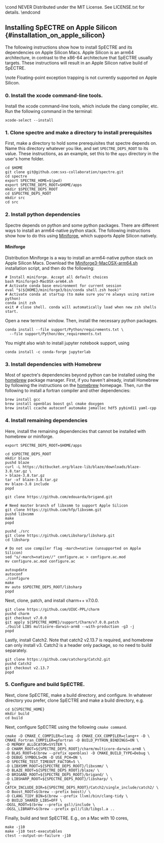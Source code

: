 \cond NEVER
Distributed under the MIT License.
See LICENSE.txt for details.
\endcond
## Installing SpECTRE on Apple Silicon {#installation_on_apple_silicon}

The following instructions show how to install SpECTRE and its dependencies
on Apple Silicon Macs. Apple Silicon is an arm64 architecture, in contrast
to the x86-64 architecture that SpECTRE usually targets. These instructions
will result in an Apple Silicon native build of SpECTRE.

\note Floating-point exception trapping is not currently
supported on Apple Silicon.

### 0. Install the xcode command-line tools.

Install the xcode command-line tools, which include the clang compiler, etc.
Run the following command in the terminal:

```
xcode-select --install
```

### 1. Clone spectre and make a directory to install prerequisites

First, make a directory to hold some prerequisites that spectre depends on.
Name this directory whatever you like, and set `SPECTRE_DEPS_ROOT` to its value.
These instructions, as an example, set this to the `apps` directory in the
user's home folder.
```
cd $HOME
git clone git@github.com:sxs-collaboration/spectre.git
cd spectre
export SPECTRE_HOME=$(pwd)
export SPECTRE_DEPS_ROOT=$HOME/apps
mkdir $SPECTRE_DEPS_ROOT
cd $SPECTRE_DEPS_ROOT
mkdir src
cd src
```

### 2. Install python dependencies

Spectre depends on python and some python packages. There are different ways to
install an arm64-native python stack. The following instructions show how
to do this using [Miniforge](https://github.com/conda-forge/miniforge),
which supports Apple Silicon natively.

#### Miniforge
Distribution Miniforge is a way to install an arm64-native python stack on Apple
Silicon Macs. Download the
[Miniforge3-MacOSX-arm64.sh](https://github.com/conda-forge/miniforge/releases/latest/download/Miniforge3-MacOSX-arm64.sh)
installation script, and then do the following:
```
# Install miniforge. Accept all default choices
bash Miniforge3-MacOSX-arm64.sh
# Activate conda base environment for current session
eval "$(${HOME}/miniforge3/bin/conda shell.zsh hook)"
# Activate conda at startup (to make sure you're always using native python)
conda init zsh
exit # close shell. conda will automatically load when new zsh shells start.
```

Open a new terminal window. Then, install the necessary python packages.
```
conda install --file support/Python/requirements.txt \
  --file support/Python/dev_requirements.txt
```

You might also wish to install jupyter notebook support, using
```
conda install -c conda-forge jupyterlab
```

### 3. Install dependencies with Homebrew

Most of spectre's dependencies beyond python can be installed using the
[homebrew](https://brew.sh) package manager. First, if you haven't
already, install Homebrew by
following the instructions on the [homebrew](https://brew.sh) homepage. Then,
run the following to install a fortran compiler and other dependencies:
```
brew install gcc
brew install openblas boost gsl cmake doxygen
brew install ccache autoconf automake jemalloc hdf5 pybind11 yaml-cpp
```

### 4. Install remaining dependencies

Here, install the remaining dependencies that cannot be installed
with homebrew or miniforge.

```
export SPECTRE_DEPS_ROOT=$HOME/apps
```

```
cd $SPECTRE_DEPS_ROOT
mkdir blaze
pushd blaze
curl -L https://bitbucket.org/blaze-lib/blaze/downloads/blaze-3.8.tar.gz \
> blaze-3.8.tar.gz
tar -xf blaze-3.8.tar.gz
mv blaze-3.8 include
popd

git clone https://github.com/edouarda/brigand.git

# Need master branch of libxsmm to support Apple Silicon
git clone https://github.com/hfp/libxsmm.git
pushd libxsmm
make
popd

pushd ./src
git clone https://github.com/Libsharp/libsharp.git
cd libsharp

# Do not use compiler flag -march=native (unsupported on Apple Silicon)
sed "s/-march=native//" configure.ac > configure.ac.mod
mv configure.ac.mod configure.ac

autoupdate
autoconf
./configure
make
mv auto $SPECTRE_DEPS_ROOT/libsharp
popd
```

Next, clone, patch, and install charm++ v7.0.0.
```
git clone https://github.com/UIUC-PPL/charm
pushd charm
git checkout v7.0.0
git apply ${SPECTRE_HOME}/support/Charm/v7.0.0.patch
./build LIBS multicore-darwin-arm8 --with-production -g3 -j
popd
```
Lastly, install Catch2. Note that catch2 v2.13.7 is required, and homebrew
can only install v3. Catch2 is a header only package, so no need to build
separately.

```
git clone https://github.com/catchorg/Catch2.git
pushd Catch2
git checkout v2.13.7
popd
```

### 5. Configure and build SpECTRE.
Next, clone SpECTRE, make a build directory, and configure. In whatever
directory you prefer, clone SpECTRE and make a build directory, e.g.
```
cd ${SPECTRE_HOME}
mkdir build
cd build
```

Next, configure SpECTRE using the following `cmake command`.

```
cmake -D CMAKE_C_COMPILER=clang -D CMAKE_CXX_COMPILER=clang++ -D \
CMAKE_Fortran_COMPILER=gfortran -D BUILD_PYTHON_BINDINGS=ON \
-D MEMORY_ALLOCATOR=SYSTEM \
-D CHARM_ROOT=${SPECTRE_DEPS_ROOT}/charm/multicore-darwin-arm8 \
-D BLAS_ROOT=$(brew --prefix openblas) -D CMAKE_BUILD_TYPE=Debug \
-D DEBUG_SYMBOLS=ON -D USE_PCH=ON \
-D SPECTRE_TEST_TIMEOUT_FACTOR=5 \
-D LIBXSMM_ROOT=${SPECTRE_DEPS_ROOT}/libxsmm/ \
-D BLAZE_ROOT=${SPECTRE_DEPS_ROOT}/blaze/ \
-D BRIGAND_ROOT=${SPECTRE_DEPS_ROOT}/brigand/ \
-D LIBSHARP_ROOT=${SPECTRE_DEPS_ROOT}/libsharp/ \
-D CATCH_INCLUDE_DIR=${SPECTRE_DEPS_ROOT}/Catch2/single_include/catch2/ \
-D Boost_ROOT=$(brew --prefix boost)/ \
-D CLANG_TIDY_BIN=$(brew --prefix llvm)/bin/clang-tidy \
-D BUILD_SHARED_LIBS=OFF \
-DGSL_ROOT=$(brew --prefix gsl)/include \
-DGSL_LIBRARY=$(brew --prefix gsl)/lib/libgsl.a ..
```

Finally, build and test SpECTRE. E.g., on a Mac with 10 cores,
```
make -j10
make -j10 test-executables
ctest --output-on-failure -j10
```
